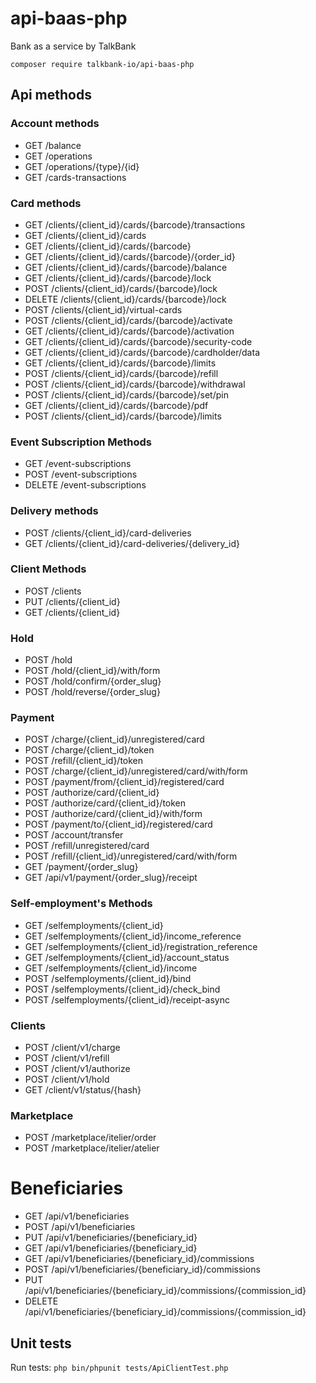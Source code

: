 # api-baas-php
Bank as a service by TalkBank

`composer require talkbank-io/api-baas-php`

## Api methods
### Account methods
 * GET /balance
 * GET /operations
 * GET /operations/{type}/{id}
 * GET /cards-transactions
### Card methods
 * GET /clients/{client_id}/cards/{barcode}/transactions
 * GET /clients/{client_id}/cards
 * GET /clients/{client_id}/cards/{barcode}
 * GET /clients/{client_id}/cards/{barcode}/{order_id}
 * GET /clients/{client_id}/cards/{barcode}/balance
 * GET /clients/{client_id}/cards/{barcode}/lock
 * POST /clients/{client_id}/cards/{barcode}/lock
 * DELETE /clients/{client_id}/cards/{barcode}/lock
 * POST /clients/{client_id}/virtual-cards
 * POST /clients/{client_id}/cards/{barcode}/activate
 * GET /clients/{client_id}/cards/{barcode}/activation
 * GET /clients/{client_id}/cards/{barcode}/security-code
 * GET /clients/{client_id}/cards/{barcode}/cardholder/data
 * GET /clients/{client_id}/cards/{barcode}/limits
 * POST /clients/{client_id}/cards/{barcode}/refill
 * POST /clients/{client_id}/cards/{barcode}/withdrawal
 * POST /clients/{client_id}/cards/{barcode}/set/pin
 * GET /clients/{client_id}/cards/{barcode}/pdf
 * POST /clients/{client_id}/cards/{barcode}/limits
### Event Subscription Methods
 * GET /event-subscriptions
 * POST /event-subscriptions
 * DELETE /event-subscriptions
### Delivery methods
 *  POST /clients/{client_id}/card-deliveries
 *  GET /clients​/{client_id}​/card-deliveries​/{delivery_id}
### Client Methods
 * POST /clients
 * PUT /clients/{client_id}
 * GET /clients/{client_id}
### Hold
 * POST /hold
 * POST /hold/{client_id}/with/form
 * POST /hold/confirm/{order_slug}
 * POST /hold/reverse/{order_slug}
### Payment 
 * POST /charge/{client_id}/unregistered/card
 * POST /charge/{client_id}/token
 * POST /refill/{client_id}/token
 * POST /charge/{client_id}/unregistered/card/with/form
 * POST /payment/from/{client_id}/registered/card
 * POST /authorize/card/{client_id}
 * POST /authorize/card/{client_id}/token
 * POST /authorize/card/{client_id}/with/form
 * POST /payment/to/{client_id}/registered/card
 * POST /account/transfer
 * POST /refill/unregistered/card
 * POST /refill/{client_id}/unregistered/card/with/form
 * GET /payment/{order_slug}
 * GET /api/v1/payment/{order_slug}/receipt
### Self-employment's Methods
 * GET /selfemployments/{client_id}
 * GET /selfemployments/{client_id}/income_reference
 * GET /selfemployments/{client_id}/registration_reference
 * GET /selfemployments/{client_id}/account_status
 * GET /selfemployments/{client_id}/income
 * POST /selfemployments/{client_id}/bind
 * POST /selfemployments/{client_id}/check_bind
 * POST /selfemployments/{client_id}/receipt-async
### Clients
 * POST /client/v1/charge
 * POST /client/v1/refill
 * POST /client/v1/authorize
 * POST /client/v1/hold
 * GET /client/v1/status/{hash}
### Marketplace
* POST /marketplace/itelier/order
* POST /marketplace/itelier/atelier
# Beneficiaries
* GET /api/v1/beneficiaries
* POST /api/v1/beneficiaries
* PUT /api/v1/beneficiaries/{beneficiary_id}
* GET /api/v1/beneficiaries/{beneficiary_id}
* GET /api/v1/beneficiaries/{beneficiary_id}/commissions
* POST /api/v1/beneficiaries/{beneficiary_id}/commissions
* PUT /api/v1/beneficiaries/{beneficiary_id}/commissions/{commission_id}
* DELETE /api/v1/beneficiaries/{beneficiary_id}/commissions/{commission_id}

## Unit tests
Run tests: `php bin/phpunit tests/ApiClientTest.php`
